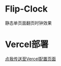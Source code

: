 Flip-Clock
==

静态单页面翻页时钟效果


Vercel部署
====

 [点我传送至Vercel配置页面](https://vercel.com/new/clone?repository-url=https%3A%2F%2Fgithub.com%2FC-GY%2FFlip-Clock%26project-name%3DFlip-Clock%26repository-name%3DFlip-Clock)  


 